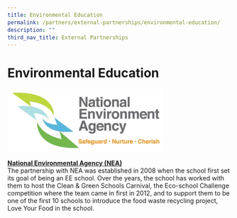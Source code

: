 ```yaml
---
title: Environmental Education
permalink: /partners/external-partnerships/environmental-education/
description: ""
third_nav_title: External Partnerships
---
```

Environmental Education
=======================

<img src="/images/Partners/External/NEA_logo.jpg"  
style="width:70%">

[**National Environmental Agency (NEA)**](https://www.nea.gov.sg/)
<br>
The partnership with NEA was established in 2008 when the school first set its goal of being an EE school. Over the years, the school has worked with them to host the Clean & Green Schools Carnival, the Eco-school Challenge competition where the team came in first in 2012, and to support them to be one of the first 10 schools to introduce the food waste recycling project, Love Your Food in the school.